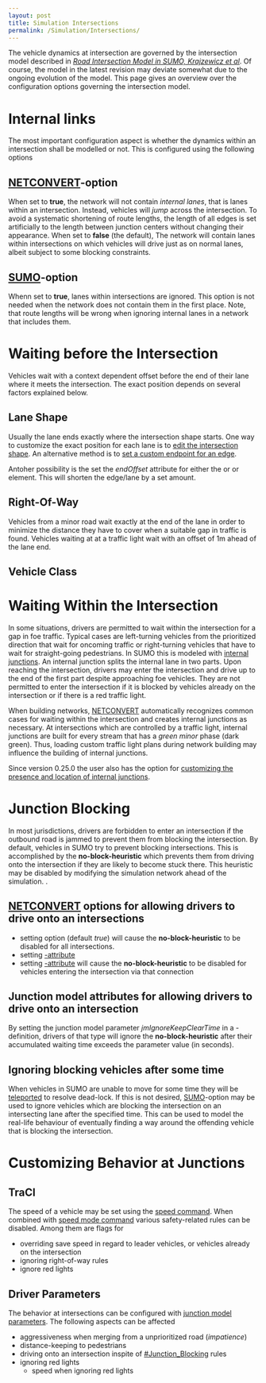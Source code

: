 ```yaml
---
layout: post
title: Simulation Intersections
permalink: /Simulation/Intersections/
---
```


The vehicle dynamics at intersection are governed by the intersection model described in [*Road Intersection Model in SUMO, Krajzewicz et al*](/http://elib.dlr.de/93669/1/LNCS_SUMOIntersections.pdf "wikilink"). Of course, the model in the latest revision may deviate somewhat due to the ongoing evolution of the model. This page gives an overview over the configuration options governing the intersection model.

Internal links
==============

The most important configuration aspect is whether the dynamics within an intersection shall be modelled or not. This is configured using the following options

[NETCONVERT](/NETCONVERT "wikilink")-option
--------------------------------------------

When set to **true**, the network will not contain *internal lanes*, that is lanes within an intersection. Instead, vehicles will *jump* across the intersection. To avoid a systematic shortening of route lengths, the length of all edges is set artificially to the length between junction centers without changing their appearance. When set to **false** (the default), The network will contain lanes within intersections on which vehicles will drive just as on normal lanes, albeit subject to some blocking constraints.

[SUMO](/SUMO "wikilink")-option
--------------------------------

Whenn set to **true**, lanes within intersections are ignored. This option is not needed when the network does not contain them in the first place. Note, that route lengths will be wrong when ignoring internal lanes in a network that includes them.

Waiting before the Intersection
===============================

Vehicles wait with a context dependent offset before the end of their lane where it meets the intersection. The exact position depends on several factors explained below.

Lane Shape
----------

Usually the lane ends exactly where the intersection shape starts. One way to customize the exact position for each lane is to [edit the intersection shape](/NETEDIT#Junction "wikilink"). An alternative method is to [set a custom endpoint for an edge](/NETEDIT#Specifying_the_complete_geometry_of_an_edge_including_endpoints "wikilink").

Antoher possibility is the set the *endOffset* attribute for either the or or element. This will shorten the edge/lane by a set amount.

Right-Of-Way
------------

Vehicles from a minor road wait exactly at the end of the lane in order to minimize the distance they have to cover when a suitable gap in traffic is found. Vehicles waiting at at a traffic light wait with an offset of 1m ahead of the lane end.

Vehicle Class
-------------

Waiting Within the Intersection
===============================

In some situations, drivers are permitted to wait within the intersection for a gap in foe traffic. Typical cases are left-turning vehicles from the prioritized direction that wait for oncoming traffic or right-turning vehicles that have to wait for straight-going pedestrians. In SUMO this is modeled with [internal junctions](/Networks/SUMO_Road_Networks#Internal_Junctions "wikilink"). An internal junction splits the internal lane in two parts. Upon reaching the intersection, drivers may enter the intersection and drive up to the end of the first part despite approaching foe vehicles. They are not permitted to enter the intersection if it is blocked by vehicles already on the intersection or if there is a red traffic light.

When building networks, [NETCONVERT](/NETCONVERT "wikilink") automatically recognizes common cases for waiting within the intersection and creates internal junctions as necessary. At intersections which are controlled by a traffic light, internal junctions are built for every stream that has a *green minor* phase (dark green). Thus, loading custom traffic light plans during network building may influence the building of internal junctions.

Since version 0.25.0 the user also has the option for [customizing the presence and location of internal junctions](/Networks/Building_Networks_from_own_XML-descriptions#Explicitly_setting_which_Edge_.2F_Lane_is_connected_to_which "wikilink").

Junction Blocking
=================

In most jurisdictions, drivers are forbidden to enter an intersection if the outbound road is jammed to prevent them from blocking the intersection. By default, vehicles in SUMO try to prevent blocking intersections. This is accomplished by the **no-block-heuristic** which prevents them from driving onto the intersection if they are likely to become stuck there. This heuristic may be disabled by modifying the simulation network ahead of the simulation. .

[NETCONVERT](/NETCONVERT "wikilink") options for allowing drivers to drive onto an intersections
------------------------------------------------------------------------------------------------

-   setting option (default *true*) will cause the **no-block-heuristic** to be disabled for all intersections.
-   setting [-attribute](/Networks/Building_Networks_from_own_XML-descriptions#Node_Descriptions "wikilink")
-   setting [-attribute](/Networks/Building_Networks_from_own_XML-descriptions#Connection_Descriptions "wikilink") will cause the **no-block-heuristic** to be disabled for vehicles entering the intersection via that connection

Junction model attributes for allowing drivers to drive onto an intersection
----------------------------------------------------------------------------

By setting the junction model parameter *jmIgnoreKeepClearTime* in a -definition, drivers of that type will ignore the **no-block-heuristic** after their accumulated waiting time exceeds the parameter value (in seconds).

Ignoring blocking vehicles after some time
------------------------------------------

When vehicles in SUMO are unable to move for some time they will be [teleported](/Simulation/Why_Vehicles_are_teleporting#Waiting_too_long.2C_aka_Grid-locks "wikilink") to resolve dead-lock. If this is not desired, [SUMO](/SUMO "wikilink")-option may be used to ignore vehicles which are blocking the intersection on an intersecting lane after the specified time. This can be used to model the real-life behaviour of eventually finding a way around the offending vehicle that is blocking the intersection.

Customizing Behavior at Junctions
=================================

TraCI
-----

The speed of a vehicle may be set using the [speed command](/TraCI/Change_Vehicle_State#Command_0xc4:_Change_Vehicle_State "wikilink"). When combined with [speed mode command](/TraCI/Change_Vehicle_State#speed_mode_.280xb3.29 "wikilink") various safety-related rules can be disabled. Among them are flags for

-   overriding save speed in regard to leader vehicles, or vehicles already on the intersection
-   ignoring right-of-way rules
-   ignore red lights

Driver Parameters
-----------------

The behavior at intersections can be configured with [junction model parameters](/Definition_of_Vehicles,_Vehicle_Types,_and_Routes#Junction_Model_Parameters "wikilink"). The following aspects can be affected

-   aggressiveness when merging from a unprioritized road (*impatience*)
-   distance-keeping to pedestrians
-   driving onto an intersection inspite of [\#Junction_Blocking](/#Junction_Blocking "wikilink") rules
-   ignoring red lights
    -   speed when ignoring red lights

